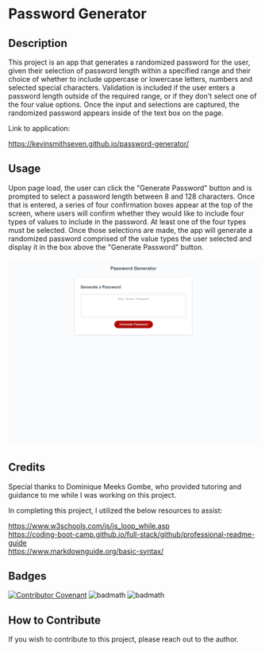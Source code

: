 # Password Generator

## Description

This project is an app that generates a randomized password for the user, given their selection of password length within a specified range and their choice of whether to include uppercase or lowercase letters, numbers and selected special characters. Validation is included if the user enters a password length outside of the required range, or if they don't select one of the four value options. Once the input and selections are captured, the randomized password appears inside of the text box on the page.

Link to application:

https://kevinsmithseven.github.io/password-generator/  

## Usage

Upon page load, the user can click the "Generate Password" button and is prompted to select a password length between 8 and 128 characters. Once that is entered, a series of four confirmation boxes appear at the top of the screen, where users will confirm whether they would like to include four types of values to include in the password. At least one of the four types must be selected. Once those selections are made, the app will generate a randomized password comprised of the value types the user selected and display it in the box above the "Generate Password" button.
    
![Screenshot of Password Generator](/Assets/Passwrod%20Generator%20Fullscreen%20Capture.png)

## Credits

Special thanks to Dominique Meeks Gombe, who provided tutoring and guidance to me while I was working on this project.

In completing this project, I utilized the below resources to assist:

https://www.w3schools.com/js/js_loop_while.asp  
https://coding-boot-camp.github.io/full-stack/github/professional-readme-guide  
https://www.markdownguide.org/basic-syntax/


## Badges

[![Contributor Covenant](https://img.shields.io/badge/Contributor%20Covenant-2.1-4baaaa.svg)](code_of_conduct.md)
![badmath](https://img.shields.io/badge/HTML-239120?style=for-the-badge&logo=html5&logoColor=white)
![badmath](https://img.shields.io/badge/CSS-239120?&style=for-the-badge&logo=css3&logoColor=white)

## How to Contribute

If you wish to contribute to this project, please reach out to the author.


